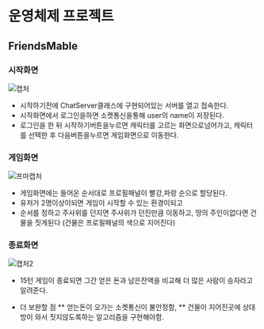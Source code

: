 # 운영체제 프로젝트
## FriendsMable

### 시작화면
![캡처](https://user-images.githubusercontent.com/53805103/63292548-e0c60180-c300-11e9-8c89-44adce00b844.PNG)
* 시작하기전에 ChatServer클래스에 구현되어있는 서버를 열고 접속한다.
* 시작화면에서 로그인을하면 소켓통신을통해 user의 name이 저장된다.
* 로그인을 한 뒤 시작하기버튼을누르면 캐릭터를 고르는 화면으로넘어가고, 캐릭터를 선택한 후 다음버튼을누르면 게임화면으로 이동한다.

### 게임화면 
![프마캡처](https://user-images.githubusercontent.com/53805103/63292179-0d2d4e00-c300-11e9-9ea6-d6a48079e589.PNG)

* 게임화면에는 들어온 순서대로 프로필패널이 빨강,파랑 순으로 할당된다.
* 유저가 2명이상이되면 게임이 시작할 수 있는 환경이되고
* 순서를 정하고 주사위를 던지면 주사위가 던진만큼 이동하고, 땅의 주인이없다면 건물을 짓게된다 (건물은 프로필패널의 색으로 지어진다)

### 종료화면 
![캡처2](https://user-images.githubusercontent.com/53805103/63292501-c429c980-c300-11e9-8fc0-bf809f8ce46f.PNG)

* 15턴 게임이 종료되면 그간 얻은 돈과 남은잔액을 비교해 더 많은 사람이 승자라고 알려준다. 

* 더 보완할 점
** 얻는돈이 오가는 소켓통신이 불안정함,
** 건물이 지어진곳에 상대방이 와서 짓지않도록하는 알고리즘을 구현해야함.
